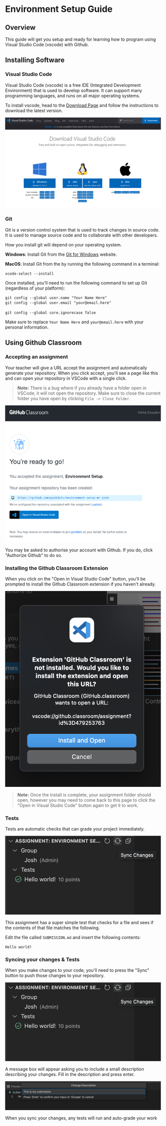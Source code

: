 # Environment Setup Guide

## Overview
This guide will get you setup and ready for learning how to program using Visual Studio Code (vscode) with Github.

## Installing  Software

### Visual Studio Code
Visual Studio Code (vscode) is a free IDE (Integrated Development Environment) that is used to develop software. It can support many programming languages, and runs on all major operating systems.

To install vscode, head to the [Download Page](https://code.visualstudio.com/download) and follow the instructions to download the latest version.

![Download VSCode](ta/img/download-vscode.png)

### Git
Git is a version control system that is used to track changes in source code. It is used to manage source code and to collaborate with other developers.

How you install git will depend on your operating system.

**Windows**: Install Git from the [Git for Windows](https://git-scm.com/downloads) website.

**MacOS**: Install Git from the by running the following command in a terminal:
```
xcode-select --install
```

Once installed, you'll need to run the following command to set up Git (regardless of your platform):
```
git config --global user.name "Your Name Here"
git config --global user.email "your@email.here"

git config --global core.ignorecase false
```

Make sure to replace `Your Name Here` and `your@email.here` with your personal information.

## Using Github Classroom

### Accepting an assignment
Your teacher will give a URL accept the assignment and automatically generate your repository. When you click accept, you'll see a page like this and can open your repository in VSCode with a single click.

> **Note:** There is a bug where if you already have a folder open in VSCode, it will not open the repository. Make sure to close the current folder you have open by clicking `File -> Close Folder`.

![Accept Assignment](ta/img/assignment-accepted.png)

You may be asked to authorise your account with Github. If you do, click "Authorize Github" to do so.

### Installing the Github Classroom Extension
When you click on the "Open in Visual Studio Code" button, you'll be prompted to install the Github Classroom extension if you haven't already.

![Install Github Classroom Extension](ta/img/install-ghc-extension.png)

> **Note:** Once the install is complete, your assignment folder should open, however you may need to come back to this page to click the "Open in Visual Studio Code" button again to get it to work.

### Tests
Tests are automatic checks that can grade your project immediately.

![Sync Changes](ta/img/sync-changes.png)

This assignment has a super simple test that checks for a file and sees if the contents of that file matches the following.

Edit the file called `SUBMISSION.md` and insert the following contents:
```
Hello world!
```

### Syncing your changes & Tests
When you make changes to your code, you'll need to press the "Sync" button to push those changes to your repository.

![Sync Changes](ta/img/sync-changes.png)

A message box will appear asking you to include a small description describing your changes. Fill in the description and press enter.

![Changes Description](ta/img/changes-description.png)

When you sync your changes, any tests will run and auto-grade your work
